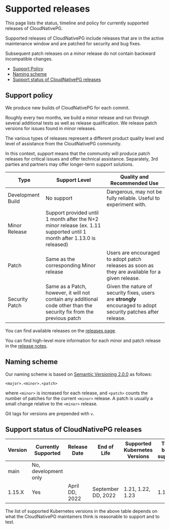 # Supported releases

<!-- Inspired by https://raw.githubusercontent.com/istio/istio.io/master/content/en/docs/releases/supported-releases/index.md wokeignore:rule=master -->

This page lists the status, timeline and policy for currently supported releases of CloudNativePG.

Supported releases of CloudNativePG include releases that are in the active
maintenance window and are patched for security and bug fixes.

Subsequent patch releases on a minor release do not contain backward
incompatible changes.

* [Support Policy](#support-policy)
* [Naming scheme](#naming-scheme)
* [Support status of CloudNativePG releases](#support-status-of-cloudnativepg-releases)

## Support policy

We produce new builds of CloudNativePG for each commit.

Roughly every two months, we build a minor release and run through several
additional tests as well as release qualification. We release patch versions
for issues found in minor releases.

The various types of releases represent a different product quality level and
level of assistance from the CloudNativePG community.

In this context, *support* means that the community will produce patch releases
for critical issues and offer technical assistance. Separately, 3rd parties and
partners may offer longer-term support solutions.

| Type              | Support Level                                                                                                         | Quality and Recommended Use                                                                                    |
|-------------------|-----------------------------------------------------------------------------------------------------------------------|----------------------------------------------------------------------------------------------------------------|
| Development Build | No support                                                                                                            | Dangerous, may not be fully reliable. Useful to experiment with.                                               |
| Minor Release     | Support provided until 1 month after the N+2 minor release (ex. 1.11 supported until 1 month after 1.13.0 is released)|
| Patch             | Same as the corresponding Minor release                                                                               | Users are encouraged to adopt patch releases as soon as they are available for a given release.                |
| Security Patch    | Same as a Patch, however, it will not contain any additional code other than the security fix from the previous patch | Given the nature of security fixes, users are **strongly** encouraged to adopt security patches after release. |

You can find available releases on the [releases page](https://github.com/cloudnative-pg/cloudnative-pg/releases).

You can find high-level more information for each minor and patch release in the [release notes](release_notes.md).

## Naming scheme

Our naming scheme is based on [Semantic Versioning 2.0.0](https://semver.org/)
as follows:

```
<major>.<minor>.<patch>
```

where `<minor>` is increased for each release, and `<patch>` counts the number of patches for the
current `<minor>` release. A patch is usually a small change relative to the `<minor>` release.

Git tags for versions are prepended with `v`.

## Support status of CloudNativePG releases

| Version         | Currently Supported  | Release Date      | End of Life              | Supported Kubernetes Versions | Tested, but not supported |
|-----------------|----------------------|-------------------|--------------------------|-------------------------------|---------------------------|
| main            | No, development only |                   |                          |                               |                           |
| 1.15.X          | Yes                  | April DD, 2022    | September DD, 2022       | 1.21, 1.22, 1.23              | 1.19, 1.20                |

The list of supported Kubernetes versions in the above table depends on what
the CloudNativePG maintainers think is reasonable to support and to test.

<!--
## Upcoming release

| Version         | Release Date      | End of Life              | Supported Kubernetes Versions |
|-----------------|-------------------|--------------------------|-------------------------------|
| 1.15.X          | April DD, 2022    | September DD, 2022       | 1.21, 1.22, 1.23              |
| 1.16.X          | June DD, 2022     | November DD, 2022        | 1.21, 1.22, 1.23              |
| 1.17.X          | August DD, 2022   | January DD, 2022         | 1.21, 1.22, 1.23              |

!!! Note
    Dates in the future are uncertain and might change.
-->
